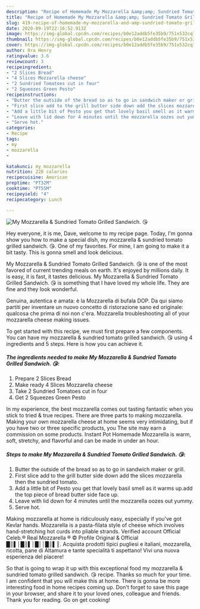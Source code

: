 ```yaml
---
description: "Recipe of Homemade My Mozzarella &amp;amp; Sundried Tomato Grilled Sandwich. 😘"
title: "Recipe of Homemade My Mozzarella &amp;amp; Sundried Tomato Grilled Sandwich. 😘"
slug: 419-recipe-of-homemade-my-mozzarella-and-amp-sundried-tomato-grilled-sandwich
date: 2020-09-19T22:16:52.913Z
image: https://img-global.cpcdn.com/recipes/b0e12addb5fe35b9/751x532cq70/my-mozzarella-sundried-tomato-grilled-sandwich-😘-recipe-main-photo.jpg
thumbnail: https://img-global.cpcdn.com/recipes/b0e12addb5fe35b9/751x532cq70/my-mozzarella-sundried-tomato-grilled-sandwich-😘-recipe-main-photo.jpg
cover: https://img-global.cpcdn.com/recipes/b0e12addb5fe35b9/751x532cq70/my-mozzarella-sundried-tomato-grilled-sandwich-😘-recipe-main-photo.jpg
author: Ora Henry
ratingvalue: 3.6
reviewcount: 3
recipeingredient:
- "2 Slices Bread"
- "4 Slices Mozzarella cheese"
- "2 Sundried Tomatoes cut in four"
- "2 Squeezes Green Pesto"
recipeinstructions:
- "Butter the outside of the bread so as to go in sandwich maker or grill."
- "First slice add to the grill butter side down add the slices mozzarella then the sundried tomato."
- "Add a little bit of Pesto you get that lovely basil smell as it warms up.add the top piece of bread butter side face up."
- "Leave with lid down for 4 minutes until the mozzarella oozes out yummy."
- "Serve hot."
categories:
- Recipe
tags:
- my
- mozzarella
- 

katakunci: my mozzarella  
nutrition: 228 calories
recipecuisine: American
preptime: "PT32M"
cooktime: "PT55M"
recipeyield: "4"
recipecategory: Lunch

---
```



![My Mozzarella &amp; Sundried Tomato Grilled Sandwich. 😘](https://img-global.cpcdn.com/recipes/b0e12addb5fe35b9/751x532cq70/my-mozzarella-sundried-tomato-grilled-sandwich-😘-recipe-main-photo.jpg)

Hey everyone, it is me, Dave, welcome to my recipe page. Today, I'm gonna show you how to make a special dish, my mozzarella &amp; sundried tomato grilled sandwich. 😘. One of my favorites. For mine, I am going to make it a bit tasty. This is gonna smell and look delicious.

My Mozzarella &amp; Sundried Tomato Grilled Sandwich. 😘 is one of the most favored of current trending meals on earth. It's enjoyed by millions daily. It is easy, it is fast, it tastes delicious. My Mozzarella &amp; Sundried Tomato Grilled Sandwich. 😘 is something that I have loved my whole life. They are fine and they look wonderful.

Genuina, autentica e amata: è la Mozzarella di bufala DOP. Da qui siamo partiti per inventare un nuovo concetto di ristorazione sano ed originale: qualcosa che prima di noi non c&#39;era. Mozzarella troubleshooting all of your mozzarella cheese making issues.


To get started with this recipe, we must first prepare a few components. You can have my mozzarella &amp; sundried tomato grilled sandwich. 😘 using 4 ingredients and 5 steps. Here is how you can achieve it.

<!--inarticleads1-->

##### The ingredients needed to make My Mozzarella &amp; Sundried Tomato Grilled Sandwich. 😘:

1. Prepare 2 Slices Bread
1. Make ready 4 Slices Mozzarella cheese
1. Take 2 Sundried Tomatoes cut in four
1. Get 2 Squeezes Green Pesto


In my experience, the best mozzarella comes out tasting fantastic when you stick to tried &amp; true recipes. There are three parts to making mozzarella. Making your own mozzarella cheese at home seems very intimidating, but if you have two or three specific products, you The site may earn a commission on some products. Instant Pot Homemade Mozzarella is warm, soft, stretchy, and flavorful and can be made in under an hour. 

<!--inarticleads2-->

##### Steps to make My Mozzarella &amp; Sundried Tomato Grilled Sandwich. 😘:

1. Butter the outside of the bread so as to go in sandwich maker or grill.
1. First slice add to the grill butter side down add the slices mozzarella then the sundried tomato.
1. Add a little bit of Pesto you get that lovely basil smell as it warms up.add the top piece of bread butter side face up.
1. Leave with lid down for 4 minutes until the mozzarella oozes out yummy.
1. Serve hot.


Making mozzarella at home is ridiculously easy, especially if you&#39;ve got Kevlar hands. Mozzarella is a pasta-filata style of cheese which involves hand-stretching hot curds into pliable strands. Verified account Official Celeb.® Real Mozzarella ® © Profile Original &amp; Official █║▌│█║▌│█││█║▌║. Acquista prodotti tipici pugliesi e italiani, mozzarella, ricotta, pane di Altamura e tante specialità ti aspettano! Vivi una nuova esperienza del piacere! 

So that is going to wrap it up with this exceptional food my mozzarella &amp; sundried tomato grilled sandwich. 😘 recipe. Thanks so much for your time. I am confident that you will make this at home. There is gonna be more interesting food in home recipes coming up. Don't forget to save this page in your browser, and share it to your loved ones, colleague and friends. Thank you for reading. Go on get cooking!
